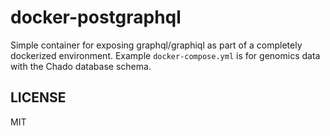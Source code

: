 # docker-postgraphql

Simple container for exposing graphql/graphiql as part of a completely
dockerized environment. Example `docker-compose.yml` is for genomics data with
the Chado database schema.

## LICENSE

MIT
